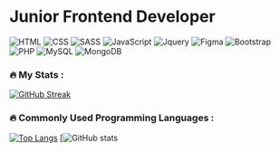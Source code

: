 
# Junior Frontend Developer

![HTML](https://img.shields.io/badge/HTML-222222?style=for-the-badge&logo=HTML&logoColor=ffa500)
![CSS](https://img.shields.io/badge/Css-222222?style=for-the-badge&logo=CSS&logoColor=2965f1)
![SASS](https://img.shields.io/badge/Sass-222222?style=for-the-badge&logo=Sass&logoColor=cc6699)
![JavaScript](https://img.shields.io/badge/JavaScript-222222?style=for-the-badge&logo=JavaScript&logoColor=f0db4f)
![Jquery](https://img.shields.io/badge/Jquery-222222?style=for-the-badge&logo=Jquery&logoColor=0868ac)
![Figma](https://img.shields.io/badge/Figma-222222?style=for-the-badge&logo=Figma&logoColor=e64a1c)
![Bootstrap](https://img.shields.io/badge/Bootstrap-222222?style=for-the-badge&logo=Bootstrap&logoColor=7911ee)
![PHP](https://img.shields.io/badge/Php-222222?style=for-the-badge&logo=PHP&logoColor=8993be)
![MySQL](https://img.shields.io/badge/Mysql-222222?style=for-the-badge&logo=MySQL&logoColor=00758f)
![MongoDB](https://img.shields.io/badge/MongoDB-222222?style=for-the-badge&logo=MongoDB&logoColor=3FA037)

### :fire: My Stats :
[![GitHub Streak](http://github-readme-streak-stats.herokuapp.com?user=isikdev&theme=github-dark-blue&hide_border=true&border_radius=10&date_format=M%20j%5B%2C%20Y%5D&exclude_days=Sun%2CMon%2CTue%2CWed%2CThu%2CFri)](https://git.io/streak-stats)

### :fire: Commonly Used Programming Languages : 
[![Top Langs](https://github-readme-stats.vercel.app/api/top-langs/?username=isikdev)](https://github.com/anuraghazra/github-readme-stats)
[![GitHub stats](https://github-readme-stats.vercel.app/api?username=isikdev&themegotham=dark&show_icons=true)
